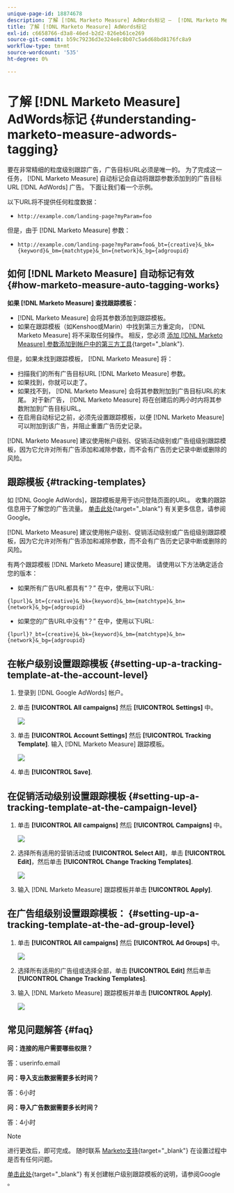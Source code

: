 ```yaml
---
unique-page-id: 18874678
description: 了解 [!DNL Marketo Measure] AdWords标记 —  [!DNL Marketo Measure]  — 产品文档
title: 了解 [!DNL Marketo Measure] AdWords标记
exl-id: c6658766-d3a8-46ed-b2d2-826eb61ce269
source-git-commit: b59c79236d3e324e8c8b07c5a6d68bd8176fc8a9
workflow-type: tm+mt
source-wordcount: '535'
ht-degree: 0%

---
```


# 了解 [!DNL Marketo Measure] AdWords标记 {#understanding-marketo-measure-adwords-tagging}

要在非常精细的粒度级别跟踪广告，广告目标URL必须是唯一的。 为了完成这一任务， [!DNL Marketo Measure] 自动标记会自动将跟踪参数添加到的广告目标URL [!DNL AdWords] 广告。 下面让我们看一个示例。

以下URL将不提供任何粒度数据：

* `http://example.com/landing-page?myParam=foo`

但是，由于 [!DNL Marketo Measure] 参数：

* `http://example.com/landing-page?myParam=foo&_bt={creative}&_bk={keyword}&_bm={matchtype}&_bn={network}&_bg={adgroupid}`

## 如何 [!DNL Marketo Measure] 自动标记有效 {#how-marketo-measure-auto-tagging-works}

**如果 [!DNL Marketo Measure] 查找跟踪模板：**

* [!DNL Marketo Measure] 会将其参数添加到跟踪模板。
* 如果在跟踪模板（如Kenshoo或Marin）中找到第三方重定向， [!DNL Marketo Measure] 将不采取任何操作。 相反，您必须 [添加 [!DNL Marketo Measure] 参数添加到帐户中的第三方工具](/help/api-connections/utilizing-marketo-measures-api-connections/how-bid-management-tools-affect-marketo-measure.md){target="_blank"}.

但是，如果未找到跟踪模板， [!DNL Marketo Measure] 将：

* 扫描我们的所有广告目标URL [!DNL Marketo Measure] 参数。
* 如果找到，你就可以走了。
* 如果找不到， [!DNL Marketo Measure] 会将其参数附加到广告目标URL的末尾。 对于新广告， [!DNL Marketo Measure] 将在创建后的两小时内将其参数附加到广告目标URL。
* 在启用自动标记之前，必须先设置跟踪模板，以便 [!DNL Marketo Measure] 可以附加到该广告，并阻止重置广告历史记录。

[!DNL Marketo Measure] 建议使用帐户级别、促销活动级别或广告组级别跟踪模板，因为它允许对所有广告添加和减除参数，而不会有广告历史记录中断或删除的风险。

## 跟踪模板 {#tracking-templates}

如 [!DNL Google AdWords]，跟踪模板是用于访问登陆页面的URL。 收集的跟踪信息用于了解您的广告流量。 [单击此处](https://support.google.com/adwords/answer/7197008?hl=en){target="_blank"} 有关更多信息，请参阅Google。

[!DNL Marketo Measure] 建议使用帐户级别、促销活动级别或广告组级别跟踪模板，因为它允许对所有广告添加和减除参数，而不会有广告历史记录中断或删除的风险。

有两个跟踪模板 [!DNL Marketo Measure] 建议使用。 请使用以下方法确定适合您的版本：

* 如果所有广告URL都具有“？” 在中，使用以下URL:

`{lpurl}&_bt={creative}&_bk={keyword}&_bm={matchtype}&_bn={network}&_bg={adgroupid}`

* 如果您的广告URL中没有“？” 在中，使用以下URL:

`{lpurl}?_bt={creative}&_bk={keyword}&_bm={matchtype}&_bn={network}&_bg={adgroupid}`

## 在帐户级别设置跟踪模板 {#setting-up-a-tracking-template-at-the-account-level}

1. 登录到 [!DNL Google AdWords] 帐户。

1. 单击 **[!UICONTROL All campaigns]** 然后 **[!UICONTROL Settings]** 中。

   ![](assets/1.png)

1. 单击 **[!UICONTROL Account Settings]** 然后 **[!UICONTROL Tracking Template]**. 输入 [!DNL Marketo Measure] 跟踪模板。

   ![](assets/2-1.png)

1. 单击 **[!UICONTROL Save]**.

## 在促销活动级别设置跟踪模板 {#setting-up-a-tracking-template-at-the-campaign-level}

1. 单击 **[!UICONTROL All campaigns]** 然后 **[!UICONTROL Campaigns]** 中。

   ![](assets/3.png)

1. 选择所有适用的营销活动或 **[!UICONTROL Select All]**，单击 **[!UICONTROL Edit]**，然后单击 **[!UICONTROL Change Tracking Templates]**.

   ![](assets/4-1.png)

1. 输入 [!DNL Marketo Measure] 跟踪模板并单击 **[!UICONTROL Apply]**.

## 在广告组级别设置跟踪模板： {#setting-up-a-tracking-template-at-the-ad-group-level}

1. 单击 **[!UICONTROL All campaigns]** 然后 **[!UICONTROL Ad Groups]** 中。

   ![](assets/5-1.png)

1. 选择所有适用的广告组或选择全部，单击 **[!UICONTROL Edit]** 然后单击 **[!UICONTROL Change Tracking Templates]**.

1. 输入 [!DNL Marketo Measure] 跟踪模板并单击 **[!UICONTROL Apply]**.

   ![](assets/6-1.png)

## 常见问题解答 {#faq}

**问：连接的用户需要哪些权限？**

答：userinfo.email

**问：导入支出数据需要多长时间？**

答：6小时

**问：导入广告数据需要多长时间？**

答：4小时

>[!NOTE]
>
>进行更改后，即可完成。 随时联系 [Marketo支持](https://nation.marketo.com/t5/support/ct-p/Support){target="_blank"} 在设置过程中是否有任何问题。

[单击此处](https://support.google.com/adwords/answer/6076199?hl=en#tracking){target="_blank"} 有关创建帐户级别跟踪模板的说明，请参阅Google 。
